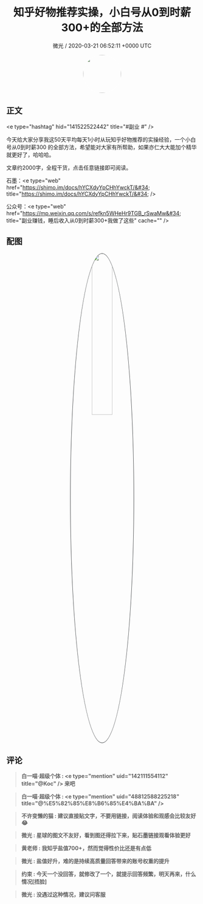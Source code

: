 <h1 align="center">知乎好物推荐实操，小白号从0到时薪300&#43;的全部方法</h1>
<p align="center">
    <a>微光 / 2020-03-21 06:52:11 &#43;0000 UTC</a>
</p>

<div align="center">
    <img src="https://images.zsxq.com/FlfBIAlo8MlFjTpmeO_XsCHG-Xku?e=1590940799&amp;token=kIxbL07-8jAj8w1n4s9zv64FuZZNEATmlU_Vm6zD:ywmOZKJLxma5TFPf8Oa3CO9WUbA=" width="100" height="100" style="border:1px solid;border-radius:50%; color:#ffffff"/>
</div>

## 正文

<div>
&lt;e type=&#34;hashtag&#34; hid=&#34;141522522442&#34; title=&#34;#副业 #&#34; /&gt;

今天给大家分享我这50天平均每天1小时从玩知乎好物推荐的实操经验，一个小白号从0到时薪300 的全部方法，希望能对大家有所帮助，如果亦仁大大能加个精华就更好了，哈哈哈。

文章约2000字，全程干货，点击任意链接即可阅读。

石墨：&lt;e type=&#34;web&#34; href=&#34;https://shimo.im/docs/hYCXdyYpCHhYwckT/&#34; title=&#34;https://shimo.im/docs/hYCXdyYpCHhYwckT/&#34; /&gt;


公众号：&lt;e type=&#34;web&#34; href=&#34;https://mp.weixin.qq.com/s/refkn5WHeHr9TGB_rSwaMw&#34; title=&#34;副业赚钱，睡后收入从0到时薪300&#43;我做了这些&#34; cache=&#34;&#34; /&gt;
</div>

## 配图
<div class="image" align="center">

<img src="https://images.zsxq.com/Fgk8gI4QpI2t8pqUwfuA5nce-km_?imageMogr2/auto-orient/thumbnail/800x/format/jpg/blur/1x0/quality/75&amp;e=1590940799&amp;token=kIxbL07-8jAj8w1n4s9zv64FuZZNEATmlU_Vm6zD:9owsfDmeDkZlJLtpuHjWIQ3N90M=" width="33%" height="33%" style="border:1px solid;border-radius:50%; color:#3c3f41"/>

</div>

## 评论

<div align="left">
<div>

<blockquote >
<span> <strong>白一喵·超级个体 : &lt;e type=&#34;mention&#34; uid=&#34;142111554112&#34; title=&#34;@Koc&#34; /&gt; 来吧 </strong></span>
</blockquote>

<blockquote >
<span> <strong>白一喵·超级个体 : &lt;e type=&#34;mention&#34; uid=&#34;48812588225218&#34; title=&#34;@%E5%82%85%E8%B6%85%E4%BA%BA&#34; /&gt; </strong></span>
</blockquote>

<blockquote >
<span> <strong>不许变懒的猫 : 建议直接贴文字，不要用链接，阅读体验和观感会比较友好😂 </strong></span>
</blockquote>

<blockquote >
<span> <strong>微光 : 星球的图文不友好，看到图还得拉下来，贴石墨链接观看体验更好 </strong></span>
</blockquote>

<blockquote >
<span> <strong>黄老师 : 我知乎盐值700&#43;，然而觉得性价比还是有点低 </strong></span>
</blockquote>

<blockquote >
<span> <strong>微光 : 盐值好升，难的是持续高质量回答带来的账号权重的提升 </strong></span>
</blockquote>

<blockquote >
<span> <strong>约束 : 今天一个没回答，就修改了一个，就提示回答频繁，明天再来，什么情况[捂脸] </strong></span>
</blockquote>

<blockquote >
<span> <strong>微光 : 没遇过这种情况，建议问客服 </strong></span>
</blockquote>

</div>
</div>